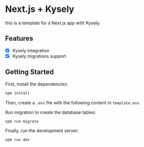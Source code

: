 # Next.js + Kysely

this is a template for a Next.js app with Kysely.

## Features

- [x] Kysely integration
- [x] Kysely migrations support

## Getting Started

First, install the dependencies:

```bash
npm install
```

Then, create a `.env` file with the following content in `template.env`

Run migration to create the database tables:

```bash
npm run migrate
```

Finally, run the development server:

```bash
npm run dev
```
